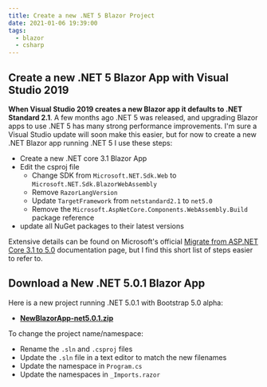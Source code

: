 ```yaml
---
title: Create a new .NET 5 Blazor Project
date: 2021-01-06 19:39:00
tags:
  - blazor
  - csharp
---
```


## Create a new .NET 5 Blazor App with Visual Studio 2019

**When Visual Studio 2019 creates a new Blazor app it defaults to .NET Standard 2.1**. A few months ago .NET 5 was released, and upgrading Blazor apps to use .NET 5 has many strong performance improvements. I'm sure a Visual Studio update will soon make this easier, but for now to create a new .NET Blazor app running .NET 5 I use these steps:

* Create a new .NET core 3.1 Blazor App
* Edit the csproj file
  * Change SDK from `Microsoft.NET.Sdk.Web` to `Microsoft.NET.Sdk.BlazorWebAssembly`
  * Remove `RazorLangVersion` 
  * Update `TargetFramework` from `netstandard2.1` to `net5.0`
  * Remove the `Microsoft.AspNetCore.Components.WebAssembly.Build` package reference
* update all NuGet packages to their latest versions

Extensive details can be found on Microsoft's official [Migrate from ASP.NET Core 3.1 to 5.0](https://docs.microsoft.com/en-us/aspnet/core/migration/31-to-50?view=aspnetcore-5.0&tabs=visual-studio#update-blazor-webassembly-projects) documentation page, but I find this short list of steps easier to refer to.

## Download a New .NET 5.0.1 Blazor App

Here is a new project running .NET 5.0.1 with Bootstrap 5.0 alpha:

* [**NewBlazorApp-net5.0.1.zip**](NewBlazorApp-net5.0.1.zip)

To change the project name/namespace:
* Rename the `.sln` and `.csproj` files
* Update the `.sln` file in a text editor to match the new filenames
* Update the namespace in `Program.cs`
* Update the namespaces in `_Imports.razor`
